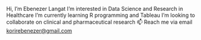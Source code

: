  Hi, I’m Ebenezer Langat
 I’m interested in Data Science and Research in Healthcare
I’m currently learning R programming and Tableau
I’m looking to collaborate on clinical and pharmaceutical research
📫 Reach me via email korirebenezer@gmail.com


